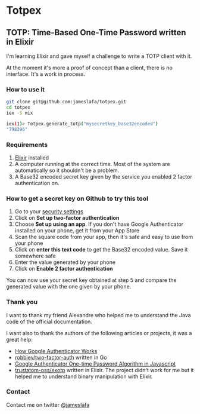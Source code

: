 # Totpex

## TOTP: Time-Based One-Time Password written in Elixir

I'm learning Elixir and gave myself a challenge to write a TOTP client with it.

At the moment it's more a proof of concept than a client, there is no interface. It's a work in process.

### How to use it

````bash
git clone git@github.com:jameslafa/totpex.git
cd totpex
iex -S mix

iex(1)> Totpex.generate_totp("mysecretkey_base32encoded")
"798396"
````

### Requirements

 1. [Elixir](http://elixir-lang.org/install.html) installed
 2. A computer running at the correct time. Most of the system are automatically so it shouldn't be a problem.
 3. A Base32 encoded secret key given by the service you enabled 2 factor authentication on.

### How to get a secret key on Github to try this tool

 1. Go to your [security settings](https://github.com/settings/security)
 2. Click on **Set up two-factor authentication**
 3. Choose **Set up using an app**. If you don't have Google Authenticator installed on your phone, get it from your App Store
 4. Scan the square code from your app, then it's safe and easy to use from your phone
 5. Click on **enter this text code** to get the Base32 encoded value. Save it somewhere safe
 6. Enter the value generated by your phone
 7. Click on **Enable 2 factor authentication**

 You can now use your secret key obtained at step 5 and compare the generated value with the one given by your phone.

### Thank you

I want to thank my friend Alexandre who helped me to understand the Java code of the official documentation.

I want also to thank the authors of the following articles or projects, it was a great help:

 - [How Google Authenticator Works](https://garbagecollected.org/2014/09/14/how-google-authenticator-works/)
 - [robbiev/two-factor-auth](https://github.com/robbiev/two-factor-auth) written in Go
 - [Google Authenticator One-time Password Algorithm in Javascript](http://blog.tinisles.com/2011/10/google-authenticator-one-time-password-algorithm-in-javascript/)
 - [trustatom-oss/exotp](https://github.com/trustatom-oss/exotp) written in Elixir. The project didn't work for me but it helped me to understand binary manipulation with Elixir.

### Contact

Contact me on twitter [@jameslafa](https://twitter.com/jameslafa)
